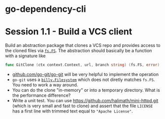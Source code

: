 # go-dependency-cli
# Session 1.1 - Build a VCS client
Build an abstraction package that clones a VCS repo and provides access to the cloned files via 
[`fs.FS`](https://pkg.go.dev/io/fs#FS). The abstraction should basically be a function with a signature like
```go
func GitClone (ctx context.Context, url, branch string) (fs.FS, error)
```
* [github.com/go-git/go-git](https://github.com/go-git/go-git) will be very helpful to implement the operation
* `go-git` uses a [`billy.Filesystem`](https://pkg.go.dev/github.com/go-git/go-billy/v5#Filesystem)
 which does not diretly matches `fs.FS`. You need to work a way around.
* You can do the clone "in-memory" or into a temporary directory. What is the performance difference?
* Write a unit test. You can use https://github.com/halimath/mini-httpd.git (which is very small and fast to
 clone) and assert that the file `LICENSE` has a first line with trimmed text equal to `"Apache License"`.

